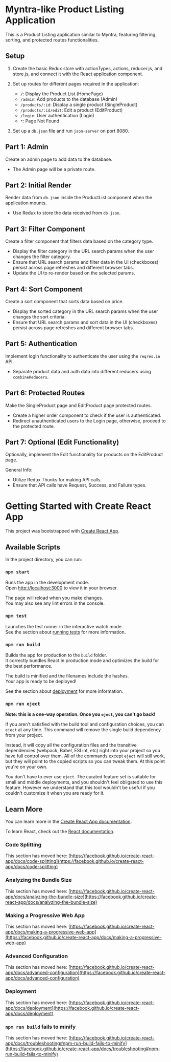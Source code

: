 # Myntra-like Product Listing Application

This is a Product Listing application similar to Myntra, featuring filtering, sorting, and protected routes functionalities.

## Setup

1. Create the basic Redux store with actionTypes, actions, reducer.js, and store.js, and connect it with the React application component.

2. Set up routes for different pages required in the application:

   - `/`: Display the Product List (HomePage)
   - `/admin`: Add products to the database (Admin)
   - `/products/:id`: Display a single product (SingleProduct)
   - `/products/:id/edit`: Edit a product (EditProduct)
   - `/login`: User authentication (Login)
   - `*`: Page Not Found

3. Set up a `db.json` file and run `json-server` on port 8080.

## Part 1: Admin

Create an admin page to add data to the database.

- The Admin page will be a private route.

## Part 2: Initial Render

Render data from `db.json` inside the ProductList component when the application mounts.

- Use Redux to store the data received from `db.json`.

## Part 3: Filter Component

Create a filter component that filters data based on the category type.

- Display the filter category in the URL search params when the user changes the filter category.
- Ensure that URL search params and filter data in the UI (checkboxes) persist across page refreshes and different browser tabs.
- Update the UI to re-render based on the selected params.

## Part 4: Sort Component

Create a sort component that sorts data based on price.

- Display the sorted category in the URL search params when the user changes the sort criteria.
- Ensure that URL search params and sort data in the UI (checkboxes) persist across page refreshes and different browser tabs.

## Part 5: Authentication

Implement login functionality to authenticate the user using the `reqres.in` API.

- Separate product data and auth data into different reducers using `combineReducers`.

## Part 6: Protected Routes

Make the SingleProduct page and EditProduct page protected routes.

- Create a higher order component to check if the user is authenticated.
- Redirect unauthenticated users to the Login page, otherwise, proceed to the protected route.

## Part 7: Optional (Edit Functionality)

Optionally, implement the Edit functionality for products on the EditProduct page.

General Info:

- Utilize Redux Thunks for making API calls.
- Ensure that API calls have Request, Success, and Failure types.

# Getting Started with Create React App

This project was bootstrapped with [Create React App](https://github.com/facebook/create-react-app).

## Available Scripts

In the project directory, you can run:

### `npm start`

Runs the app in the development mode.\
Open [http://localhost:3000](http://localhost:3000) to view it in your browser.

The page will reload when you make changes.\
You may also see any lint errors in the console.

### `npm test`

Launches the test runner in the interactive watch mode.\
See the section about [running tests](https://facebook.github.io/create-react-app/docs/running-tests) for more information.

### `npm run build`

Builds the app for production to the `build` folder.\
It correctly bundles React in production mode and optimizes the build for the best performance.

The build is minified and the filenames include the hashes.\
Your app is ready to be deployed!

See the section about [deployment](https://facebook.github.io/create-react-app/docs/deployment) for more information.

### `npm run eject`

**Note: this is a one-way operation. Once you `eject`, you can't go back!**

If you aren't satisfied with the build tool and configuration choices, you can `eject` at any time. This command will remove the single build dependency from your project.

Instead, it will copy all the configuration files and the transitive dependencies (webpack, Babel, ESLint, etc) right into your project so you have full control over them. All of the commands except `eject` will still work, but they will point to the copied scripts so you can tweak them. At this point you're on your own.

You don't have to ever use `eject`. The curated feature set is suitable for small and middle deployments, and you shouldn't feel obligated to use this feature. However we understand that this tool wouldn't be useful if you couldn't customize it when you are ready for it.

## Learn More

You can learn more in the [Create React App documentation](https://facebook.github.io/create-react-app/docs/getting-started).

To learn React, check out the [React documentation](https://reactjs.org/).

### Code Splitting

This section has moved here: [https://facebook.github.io/create-react-app/docs/code-splitting](https://facebook.github.io/create-react-app/docs/code-splitting)

### Analyzing the Bundle Size

This section has moved here: [https://facebook.github.io/create-react-app/docs/analyzing-the-bundle-size](https://facebook.github.io/create-react-app/docs/analyzing-the-bundle-size)

### Making a Progressive Web App

This section has moved here: [https://facebook.github.io/create-react-app/docs/making-a-progressive-web-app](https://facebook.github.io/create-react-app/docs/making-a-progressive-web-app)

### Advanced Configuration

This section has moved here: [https://facebook.github.io/create-react-app/docs/advanced-configuration](https://facebook.github.io/create-react-app/docs/advanced-configuration)

### Deployment

This section has moved here: [https://facebook.github.io/create-react-app/docs/deployment](https://facebook.github.io/create-react-app/docs/deployment)

### `npm run build` fails to minify

This section has moved here: [https://facebook.github.io/create-react-app/docs/troubleshooting#npm-run-build-fails-to-minify](https://facebook.github.io/create-react-app/docs/troubleshooting#npm-run-build-fails-to-minify)
